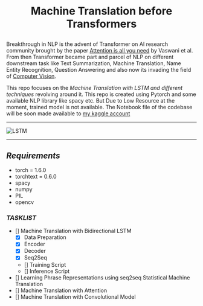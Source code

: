 # <p align="center">Machine Translation before Transformers
</p>

Breakthrough in NLP is the advent of Transformer on AI research community brought by the paper [Attention is all you need](https://arxiv.org/abs/1706.03762) by Vaswani et al. From then Transformer became part and parcel of NLP on different downstream task like Text Summarization, Machine Translation, Name Entity Recognition, Question Answering and also now its invading the field of [Computer Vision](https://arxiv.org/abs/2010.11929).

This repo focuses on the *Machine Translation with LSTM and different techniques* revolving around it.
This repo is created using Pytorch and some available NLP library like spacy etc.
But Due to Low Resource at the moment, trained model is not available.
The Notebook file of the codebase will be soon made available to [my kaggle account](https://www.kaggle.com/ankan1998)

<hr>

![LSTM](https://www.researchgate.net/profile/Xuan_Hien_Le2/publication/334268507/figure/fig8/AS:788364231987201@1564972088814/The-structure-of-the-Long-Short-Term-Memory-LSTM-neural-network-Reproduced-from-Yan.png)

<hr>

## *Requirements*
* torch = 1.6.0
* torchtext = 0.6.0
* spacy
* numpy
* PIL
* opencv


### *TASKLIST*
* [] Machine Translation with Bidirectional LSTM
    * [x] Data Preparation
    * [x] Encoder
    * [x] Decoder
    * [x] Seq2Seq
    * [] Training Script
    * [] Inference Script
* [] Learning Phrase Representations using seq2seq Statistical Machine Translation
* [] Machine Translation with Attention
* [] Machine Translation with Convolutional Model







